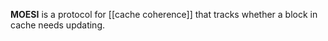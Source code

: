 **MOESI** is a protocol for [[cache coherence]] that tracks whether a block in cache needs updating.